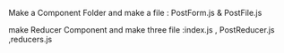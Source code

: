 Make a Component Folder and make a file : PostForm.js    &  PostFile.js

make Reducer Component and make three file :index.js , PostReducer.js ,reducers.js 
